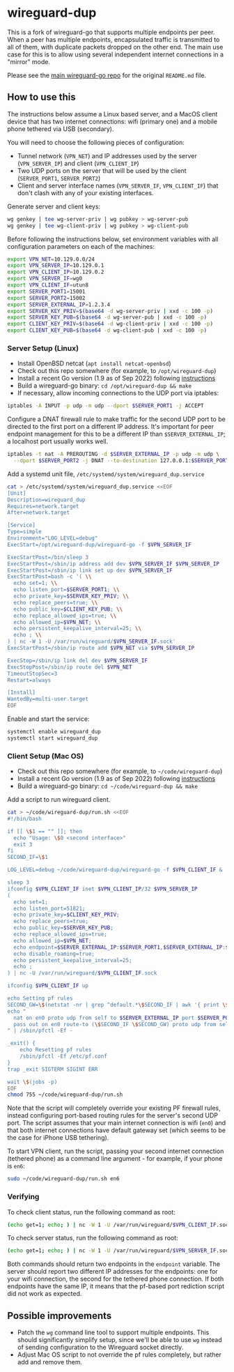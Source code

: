 # wireguard-dup

This is a fork of wireguard-go that supports multiple endpoints per peer. When
a peer has multiple endpoints, encapsulated traffic is transmitted to all of them,
with duplicate packets dropped on the other end. The main use case for this is
to allow using several independent internet connections in a "mirror" mode.

Please see the [main wireguard-go repo](https://github.com/WireGuard/wireguard-go)
for the original `README.md` file.

## How to use this

The instructions below assume a Linux based server, and a MacOS client device that
has two internet connections: wifi (primary one) and a mobile phone tethered via
USB (secondary).

You will need to choose the following pieces of configuration:

- Tunnel network (`VPN_NET`) and IP addresses used by the server (`VPN_SERVER_IP`)
  and client (`VPN_CLIENT_IP`)
- Two UDP ports on the server that will be used by the client (`SERVER_PORT1`,
  `SERVER_PORT2`)
- Client and server interface names (`VPN_SERVER_IF`, `VPN_CLIENT_IF`) that don't
  clash with any of your existing interfaces.

Generate server and client keys:

```bash
wg genkey | tee wg-server-priv | wg pubkey > wg-server-pub
wg genkey | tee wg-client-priv | wg pubkey > wg-client-pub
```

Before following the instructions below, set environment variables with all
configuration parameters on each of the machines:

```bash
export VPN_NET=10.129.0.0/24
export VPN_SERVER_IP=10.129.0.1
export VPN_CLIENT_IP=10.129.0.2
export VPN_SERVER_IF=wg0
export VPN_CLIENT_IF=utun8
export SERVER_PORT1=15001
export SERVER_PORT2=15002
export SERVER_EXTERNAL_IP=1.2.3.4
export SERVER_KEY_PRIV=$(base64 -d wg-server-priv | xxd -c 100 -p)
export SERVER_KEY_PUB=$(base64 -d wg-server-pub | xxd -c 100 -p)
export CLIENT_KEY_PRIV=$(base64 -d wg-client-priv | xxd -c 100 -p)
export CLIENT_KEY_PUB=$(base64 -d wg-client-pub | xxd -c 100 -p)
```

### Server Setup (Linux)

- Install OpenBSD netcat (`apt install netcat-openbsd`)
- Check out this repo somewhere (for example, to `/opt/wireguard-dup`)
- Install a recent Go version (1.9 as of Sep 2022) following [instructions](
    https://go.dev/doc/install)
- Build a wireguard-go binary: `cd /opt/wireguard-dup && make`
- If necessary, allow incoming connections to the UDP port via iptables:

```bash
iptables -A INPUT -p udp -m udp --dport $SERVER_PORT1 -j ACCEPT
```

Configure a DNAT firewall rule to make traffic for the second UDP port to be
directed to the first port on a different IP address. It's important for
peer endpoint management for this to be a different IP than
`$SERVER_EXTERNAL_IP`; a localhost port usually works well.

```bash
iptables -t nat -A PREROUTING -d $SERVER_EXTERNAL_IP -p udp -m udp \
  --dport $SERVER_PORT2 -j DNAT --to-destination 127.0.0.1:$SERVER_PORT1
```

Add a systemd unit file, `/etc/systemd/system/wireguard_dup.service`

```bash
cat > /etc/systemd/system/wireguard_dup.service <<EOF
[Unit]
Description=wireguard_dup
Requires=network.target
After=network.target

[Service]
Type=simple
Environment="LOG_LEVEL=debug"
ExecStart=/opt/wireguard-dup/wireguard-go -f $VPN_SERVER_IF

ExecStartPost=/bin/sleep 3
ExecStartPost=/sbin/ip address add dev $VPN_SERVER_IF $VPN_SERVER_IP
ExecStartPost=/sbin/ip link set up dev $VPN_SERVER_IF
ExecStartPost=bash -c '( \\
  echo set=1; \\
  echo listen_port=$SERVER_PORT1; \\
  echo private_key=$SERVER_KEY_PRIV; \\
  echo replace_peers=true; \\
  echo public_key=$CLIENT_KEY_PUB; \\
  echo replace_allowed_ips=true; \\
  echo allowed_ip=$VPN_NET; \\
  echo persistent_keepalive_interval=25; \\
  echo ; \\
) | nc -W 1 -U /var/run/wireguard/$VPN_SERVER_IF.sock'
ExecStartPost=/sbin/ip route add $VPN_NET via $VPN_SERVER_IP

ExecStop=/sbin/ip link del dev $VPN_SERVER_IF
ExecStopPost=/sbin/ip route del $VPN_NET
TimeoutStopSec=3
Restart=always

[Install]
WantedBy=multi-user.target
EOF
```

Enable and start the service:

```bash
systemctl enable wireguard_dup
systemctl start wireguard_dup
```

### Client Setup (Mac OS)

- Check out this repo somewhere (for example, to `~/code/wireguard-dup`)
- Install a recent Go version (1.9 as of Sep 2022) following [instructions](
    https://go.dev/doc/install)
- Build a wireguard-go binary: `cd ~/code/wireguard-dup && make`

Add a script to run wireguard client.

```bash
cat > ~/code/wireguard-dup/run.sh <<EOF
#!/bin/bash

if [[ \$1 == "" ]]; then
  echo "Usage: \$0 <second interface>"
  exit 3
fi
SECOND_IF=\$1

LOG_LEVEL=debug ~/code/wireguard-dup/wireguard-go -f $VPN_CLIENT_IF &

sleep 3
ifconfig $VPN_CLIENT_IF inet $VPN_CLIENT_IP/32 $VPN_SERVER_IP
(
  echo set=1;
  echo listen_port=51821;
  echo private_key=$CLIENT_KEY_PRIV;
  echo replace_peers=true;
  echo public_key=$SERVER_KEY_PUB;
  echo replace_allowed_ips=true;
  echo allowed_ip=$VPN_NET;
  echo endpoint=$SERVER_EXTERNAL_IP:$SERVER_PORT1,$SERVER_EXTERNAL_IP:$SERVER_PORT2;
  echo disable_roaming=true;
  echo persistent_keepalive_interval=25;
  echo ;
) | nc -U /var/run/wireguard/$VPN_CLIENT_IF.sock

ifconfig $VPN_CLIENT_IF up

echo Setting pf rules
SECOND_GW=\$(netstat -nr | grep ^default.*\$SECOND_IF | awk '{ print \$2 }')
echo "
  nat on en0 proto udp from self to $SERVER_EXTERNAL_IP port $SERVER_PORT2 -> (\$SECOND_IF)
  pass out on en0 route-to (\$SECOND_IF \$SECOND_GW) proto udp from self to $SERVER_EXTERNAL_IP port $SERVER_PORT2
" | /sbin/pfctl -Ef -

_exit() {
    echo Resetting pf rules
    /sbin/pfctl -Ef /etc/pf.conf
}
trap _exit SIGTERM SIGINT ERR

wait \$(jobs -p)
EOF
chmod 755 ~/code/wireguard-dup/run.sh
```

Note that the script will completely override your existing PF firewall rules,
instead configuring port-based routing rules for the server's second UDP port. The
script assumes that your main internet connection is wifi (`en0`) and that both
internet connections have default gateway set (which seems to be the case for
iPhone USB tethering).

To start VPN client, run the script, passing your second internet connection
(tethered phone) as a command line argument - for example, if your phone is
`en6`:

```bash
sudo ~/code/wireguard-dup/run.sh en6
```

### Verifying

To check client status, run the following command as root:

```bash
(echo get=1; echo; ) | nc -W 1 -U /var/run/wireguard/$VPN_CLIENT_IF.sock
```

To check server status, run the following command as root:

```bash
(echo get=1; echo; ) | nc -W 1 -U /var/run/wireguard/$VPN_SERVER_IF.sock
```

Both commands should return two endpoints in the `endpoint` variable. The
server should report two different IP addresses for the endpoints: one
for your wifi connection, the second for the tethered phone connection. If
both endpoints have the same IP, it means that the pf-based port rediction
script did not work as expected.

## Possible improvements

- Patch the `wg` command line tool to support multiple endpoints. This should
  significantly simplify setup, since we'll be able to use `wg` instead of
  sending configuration to the Wireguard socket directly.
- Adjust Mac OS script to not override the pf rules completely, but rather
  add and remove them.

